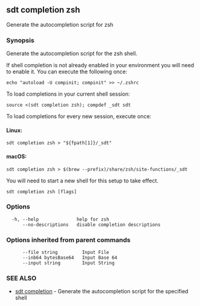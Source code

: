## sdt completion zsh

Generate the autocompletion script for zsh

### Synopsis

Generate the autocompletion script for the zsh shell.

If shell completion is not already enabled in your environment you will need
to enable it.  You can execute the following once:

	echo "autoload -U compinit; compinit" >> ~/.zshrc

To load completions in your current shell session:

	source <(sdt completion zsh); compdef _sdt sdt

To load completions for every new session, execute once:

#### Linux:

	sdt completion zsh > "${fpath[1]}/_sdt"

#### macOS:

	sdt completion zsh > $(brew --prefix)/share/zsh/site-functions/_sdt

You will need to start a new shell for this setup to take effect.


```
sdt completion zsh [flags]
```

### Options

```
  -h, --help              help for zsh
      --no-descriptions   disable completion descriptions
```

### Options inherited from parent commands

```
      --file string         Input File
      --inb64 bytesBase64   Input Base 64
      --input string        Input String
```

### SEE ALSO

* [sdt completion](sdt_completion.md)	 - Generate the autocompletion script for the specified shell

